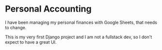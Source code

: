 # Personal Accounting

I have been managing my personal finances with Google Sheets, that needs to change.

This is my very first Django project and I am not a fullstack dev, so I don't expect to have a great UI.


